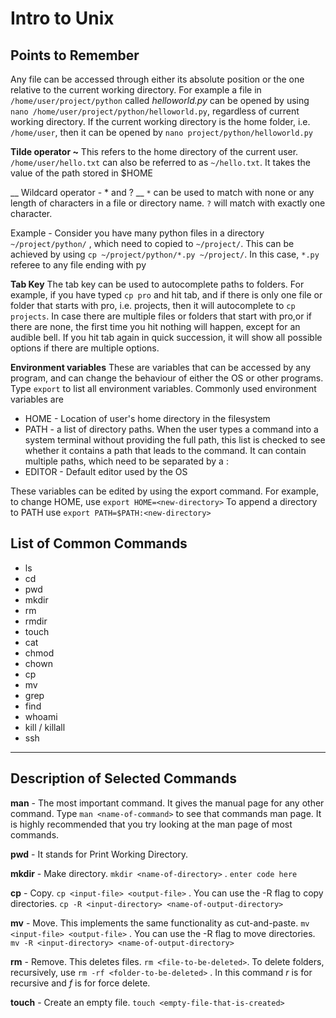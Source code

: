 Intro to Unix
===================

Points to Remember
------------------

Any file can be accessed through either its absolute position or the one relative to the current working directory.
For example a file in `/home/user/project/python` called *helloworld.py* can be opened by using `nano /home/user/project/python/helloworld.py`, regardless of current working directory. If the current working directory is the home folder, i.e. `/home/user`, then it can be opened by `nano project/python/helloworld.py` 

**Tilde operator ~** This refers to the home directory of the current user.  `/home/user/hello.txt` can also be referred to as `~/hello.txt`.  It takes the value of the path stored in $HOME

__ Wildcard operator -  \* and ? __
`*` can be used to match with none or any  length of characters in a file or directory name.
`?` will match with exactly one character.

Example - Consider you have many python files in a directory `~/project/python/` , which need to copied to `~/project/`. This can be achieved by using `cp ~/project/python/*.py ~/project/`. In this case, `*.py` referee to any file ending with py

**Tab Key** 
The tab key can be used to autocomplete paths to folders. For example, if you have typed `cp pro` and hit tab, and if there is only one file or folder that starts with pro, i.e. projects, then it will autocomplete to `cp projects`. In case there are multiple files or folders that start with pro,or if there are none, the first time you hit nothing will happen, except for an audible bell. If you hit tab again in quick succession, it will show all possible options if there are multiple options. 

**Environment variables**
These are variables that can be accessed by any program, and can change the behaviour of either the OS or other programs.
Type `export` to list all environment variables.
Commonly used environment variables are 

 - HOME - Location of user's home directory in the filesystem
 - PATH - a list of directory paths. When the user types a command into a system terminal without providing the full path, this list is checked to see whether it contains a path that leads to the command. It can contain multiple paths, which need to be separated by a :
 - EDITOR - Default editor used by the OS

These variables can be edited by using the export command.
For example, to change HOME, use `export HOME=<new-directory>`
To append a directory to PATH use `export PATH=$PATH:<new-directory>`


## List of Common Commands ##
 - ls
 - cd
 - pwd
 - mkdir
 - rm 
 - rmdir
 - touch
 - cat
 - chmod
 - chown
 - cp
 - mv
 - grep
 - find
 - whoami
 - kill / killall 
 - ssh

------
Description of Selected Commands
-------------
**man** - The most important command. It gives the manual page for any other command. Type 
`man <name-of-command>` to see that commands man page. It is highly recommended that you try looking at the man page of most commands.

**pwd** - It stands for Print Working Directory. 

**mkdir** - Make directory. `mkdir <name-of-directory>` . `enter code here`

**cp** - Copy.  `cp <input-file> <output-file>` . You can use the -R flag to copy directories. `cp -R <input-directory> <name-of-output-directory>`

**mv** - Move. This implements the same functionality as cut-and-paste.  `mv <input-file> <output-file>` . You can use the -R flag to move directories. `mv -R <input-directory> <name-of-output-directory>`

**rm** - Remove. This deletes files. `rm <file-to-be-deleted>`. To delete folders, recursively, use `rm -rf <folder-to-be-deleted>` . In this command *r* is for recursive and *f* is for force delete.

**touch** - Create an empty file. `touch <empty-file-that-is-created>`